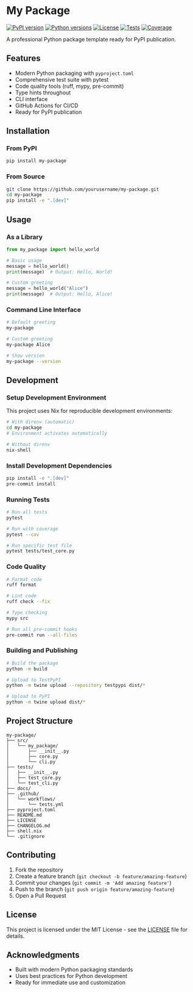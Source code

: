 # My Package

[![PyPI version](https://badge.fury.io/py/my-package.svg)](https://badge.fury.io/py/my-package)
[![Python versions](https://img.shields.io/pypi/pyversions/my-package.svg)](https://pypi.org/project/my-package/)
[![License](https://img.shields.io/github/license/yourusername/my-package.svg)](https://github.com/yourusername/my-package/blob/main/LICENSE)
[![Tests](https://github.com/yourusername/my-package/actions/workflows/tests.yml/badge.svg)](https://github.com/yourusername/my-package/actions/workflows/tests.yml)
[![Coverage](https://codecov.io/gh/yourusername/my-package/branch/main/graph/badge.svg)](https://codecov.io/gh/yourusername/my-package)

A professional Python package template ready for PyPI publication.

## Features

- Modern Python packaging with `pyproject.toml`
- Comprehensive test suite with pytest
- Code quality tools (ruff, mypy, pre-commit)
- Type hints throughout
- CLI interface
- GitHub Actions for CI/CD
- Ready for PyPI publication

## Installation

### From PyPI

```bash
pip install my-package
```

### From Source

```bash
git clone https://github.com/yourusername/my-package.git
cd my-package
pip install -e ".[dev]"
```

## Usage

### As a Library

```python
from my_package import hello_world

# Basic usage
message = hello_world()
print(message)  # Output: Hello, World!

# Custom greeting
message = hello_world("Alice")
print(message)  # Output: Hello, Alice!
```

### Command Line Interface

```bash
# Default greeting
my-package

# Custom greeting
my-package Alice

# Show version
my-package --version
```

## Development

### Setup Development Environment

This project uses Nix for reproducible development environments:

```bash
# With direnv (automatic)
cd my-package
# Environment activates automatically

# Without direnv
nix-shell
```

### Install Development Dependencies

```bash
pip install -e ".[dev]"
pre-commit install
```

### Running Tests

```bash
# Run all tests
pytest

# Run with coverage
pytest --cov

# Run specific test file
pytest tests/test_core.py
```

### Code Quality

```bash
# Format code
ruff format

# Lint code
ruff check --fix

# Type checking
mypy src

# Run all pre-commit hooks
pre-commit run --all-files
```

### Building and Publishing

```bash
# Build the package
python -m build

# Upload to TestPyPI
python -m twine upload --repository testpypi dist/*

# Upload to PyPI
python -m twine upload dist/*
```

## Project Structure

```
my-package/
├── src/
│   └── my_package/
│       ├── __init__.py
│       ├── core.py
│       └── cli.py
├── tests/
│   ├── __init__.py
│   ├── test_core.py
│   └── test_cli.py
├── docs/
├── .github/
│   └── workflows/
│       └── tests.yml
├── pyproject.toml
├── README.md
├── LICENSE
├── CHANGELOG.md
├── shell.nix
└── .gitignore
```

## Contributing

1. Fork the repository
2. Create a feature branch (`git checkout -b feature/amazing-feature`)
3. Commit your changes (`git commit -m 'Add amazing feature'`)
4. Push to the branch (`git push origin feature/amazing-feature`)
5. Open a Pull Request

## License

This project is licensed under the MIT License - see the [LICENSE](LICENSE) file for details.

## Acknowledgments

- Built with modern Python packaging standards
- Uses best practices for Python development
- Ready for immediate use and customization
